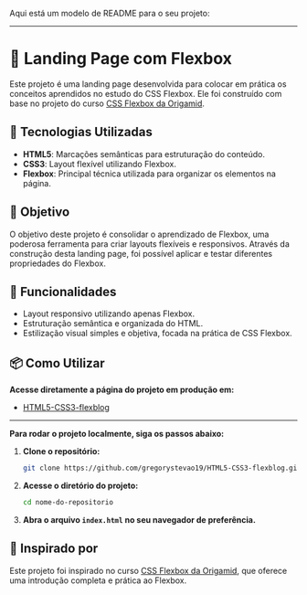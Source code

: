 Aqui está um modelo de README para o seu projeto:

---

# 📄 Landing Page com Flexbox

Este projeto é uma landing page desenvolvida para colocar em prática os conceitos aprendidos no estudo do CSS Flexbox. Ele foi construído com base no projeto do curso [CSS Flexbox da Origamid](https://www.origamid.com/curso/css-flexbox/).

## 🚀 Tecnologias Utilizadas

- **HTML5**: Marcações semânticas para estruturação do conteúdo.
- **CSS3**: Layout flexível utilizando Flexbox.
- **Flexbox**: Principal técnica utilizada para organizar os elementos na página.

## 🎯 Objetivo

O objetivo deste projeto é consolidar o aprendizado de Flexbox, uma poderosa ferramenta para criar layouts flexíveis e responsivos. Através da construção desta landing page, foi possível aplicar e testar diferentes propriedades do Flexbox.

## 📝 Funcionalidades

- Layout responsivo utilizando apenas Flexbox.
- Estruturação semântica e organizada do HTML.
- Estilização visual simples e objetiva, focada na prática de CSS Flexbox.

## 📦 Como Utilizar

**Acesse diretamente a página do projeto em produção em:**

- [HTML5-CSS3-flexblog](https://gregorystevao19.github.io/HTML5-CSS3-flexblog/)

---

**Para rodar o projeto localmente, siga os passos abaixo:**

1. **Clone o repositório:**

   ```bash
   git clone https://github.com/gregorystevao19/HTML5-CSS3-flexblog.git
   ```

2. **Acesse o diretório do projeto:**

   ```bash
   cd nome-do-repositorio
   ```

3. **Abra o arquivo `index.html` no seu navegador de preferência.**

## 🌟 Inspirado por

Este projeto foi inspirado no curso [CSS Flexbox da Origamid](https://www.origamid.com/curso/css-flexbox/), que oferece uma introdução completa e prática ao Flexbox.